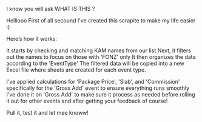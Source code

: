 I know you will ask WHAT IS THIS ?

Helllooo First of all secound I've created this scrapite to make my life easier :)

Here’s how it works:

It starts by checking and matching KAM names from our list
Next, it filters out the names to focus on those with 'FONZ' only
It then organizes the data according to the 'EventType'
The filtered data will be copied into a new Excel file where sheets are created for each event type.

I've applied calculations for 'Package Price', 'Slab', and 'Commission' specifically for the 'Gross Add' event to ensure everything runs smoothly
I've done it on 'Gross Add' to make sure it process as needed before rolling it out for other events and after getting your feedback of course!

Pull it, test it and let mee knoww!

